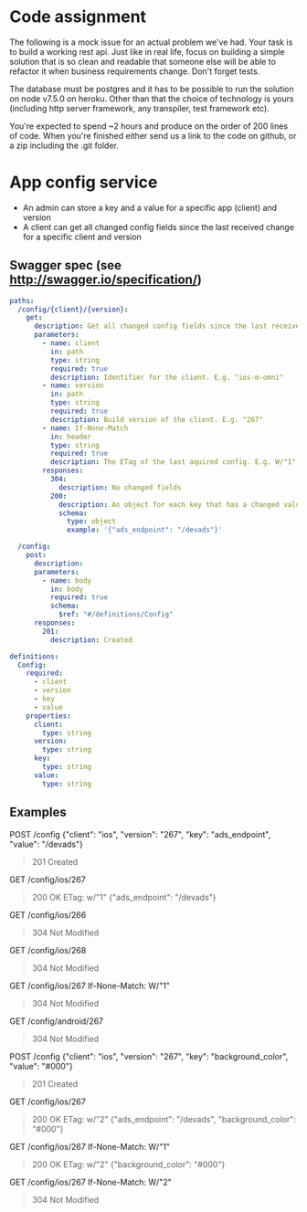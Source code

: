 # Code assignment

The following is a mock issue for an actual problem we've had. Your task is to
build a working rest api. Just like in real life, focus on building a simple
solution that is so clean and readable that someone else will be able to
refactor it when business requirements change. Don't forget tests.

The database must be postgres and it has to be possible to run the solution on
node v7.5.0 on heroku. Other than that the choice of technology is yours
(including http server framework, any transpiler, test framework etc).

You're expected to spend ~2 hours and produce on the order of 200 lines of code.
When you're finished either send us a link to the code on github,
or a zip including the .git folder.


# App config service

* An admin can store a key and a value for a specific app (client) and version
* A client can get all changed config fields since the last received change for a specific client and version

## Swagger spec (see http://swagger.io/specification/)

```yml
paths:
  /config/{client}/{version}:
    get:
      description: Get all changed config fields since the last received change for a specific client and version
      parameters:
        - name: client
          in: path
          type: string
          required: true
          description: Identifier for the client. E.g. "ios-m-omni"
        - name: version
          in: path
          type: string
          required: true
          description: Build version of the client. E.g. "267"
        - name: If-None-Match
          in: header
          type: string
          required: true
          description: The ETag of the last aquired config. E.g. W/"1"
        responses:
          304:
            description: No changed fields
          200:
            description: An object for each key that has a changed value
            schema:
              type: object
              example: '{"ads_endpoint": "/devads"}'

  /config:
    post:
      description:
      parameters:
        - name: body
          in: body
          required: true
          schema:
            $ref: "#/definitions/Config"
      responses:
        201:
          description: Created

definitions:
  Config:
    required:
      - client
      - version
      - key
      - value
    properties:
      client:
        type: string
      version:
        type: string
      key:
        type: string
      value:
        type: string
```

## Examples

POST /config
{"client": "ios", "version": "267", "key": "ads_endpoint", "value": "/devads"}
> 201 Created


GET /config/ios/267
> 200 OK
> ETag: w/"1"
> {"ads_endpoint": "/devads"}

GET /config/ios/266
> 304 Not Modified

GET /config/ios/268
> 304 Not Modified

GET /config/ios/267
If-None-Match: W/"1"
> 304 Not Modified

GET /config/android/267
> 304 Not Modified


POST /config
{"client": "ios", "version": "267", "key": "background_color", "value": "#000"}
> 201 Created


GET /config/ios/267
> 200 OK
> ETag: w/"2"
> {"ads_endpoint": "/devads", "background_color": "#000"}

GET /config/ios/267
If-None-Match: W/"1"
> 200 OK
> ETag: w/"2"
> {"background_color": "#000"}

GET /config/ios/267
If-None-Match: W/"2"
> 304 Not Modified
